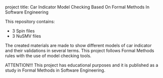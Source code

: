 project title:
Car Indicator Model Checking Based On Formal Methods In Software Engineering


This repository contains:
* 3 Spin files
* 3 NuSMV files

The created materials are made to show different models of car indicator and their validations in several terms.
This project follows Formal Methods rules with the use of model checking tools.


ATTENTION!!!
This project has educational purposes and it is published as a study in Formal Methods in Software Engineering.
